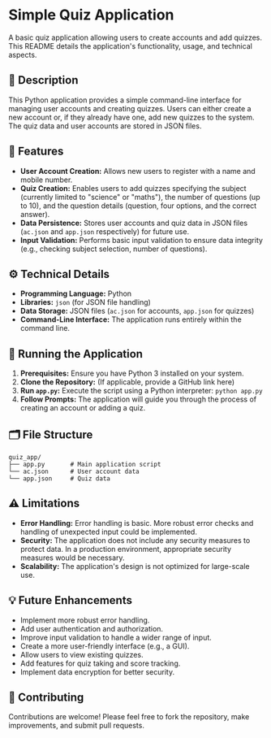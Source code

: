 
# Simple Quiz Application

A basic quiz application allowing users to create accounts and add quizzes.  This README details the application's functionality, usage, and technical aspects.

## 📝 Description

This Python application provides a simple command-line interface for managing user accounts and creating quizzes. Users can either create a new account or, if they already have one, add new quizzes to the system.  The quiz data and user accounts are stored in JSON files.

## 🚀 Features

* **User Account Creation:**  Allows new users to register with a name and mobile number.
* **Quiz Creation:** Enables users to add quizzes specifying the subject (currently limited to "science" or "maths"), the number of questions (up to 10), and the question details (question, four options, and the correct answer).
* **Data Persistence:** Stores user accounts and quiz data in JSON files (`ac.json` and `app.json` respectively) for future use.
* **Input Validation:** Performs basic input validation to ensure data integrity (e.g., checking subject selection, number of questions).

## ⚙️ Technical Details

* **Programming Language:** Python
* **Libraries:** `json` (for JSON file handling)
* **Data Storage:** JSON files (`ac.json` for accounts, `app.json` for quizzes)
* **Command-Line Interface:** The application runs entirely within the command line.


## 🏃 Running the Application

1.  **Prerequisites:** Ensure you have Python 3 installed on your system.
2.  **Clone the Repository:**  (If applicable, provide a GitHub link here)
3.  **Run `app.py`:** Execute the script using a Python interpreter:  `python app.py`
4.  **Follow Prompts:** The application will guide you through the process of creating an account or adding a quiz.

## 🗂️ File Structure

```
quiz_app/
├── app.py       # Main application script
└── ac.json      # User account data
└── app.json     # Quiz data
```

## ⚠️ Limitations

* **Error Handling:**  Error handling is basic. More robust error checks and handling of unexpected input could be implemented.
* **Security:**  The application does not include any security measures to protect data.  In a production environment, appropriate security measures would be necessary.
* **Scalability:**  The application's design is not optimized for large-scale use.


## 💡 Future Enhancements

* Implement more robust error handling.
* Add user authentication and authorization.
* Improve input validation to handle a wider range of input.
* Create a more user-friendly interface (e.g., a GUI).
* Allow users to view existing quizzes.
* Add features for quiz taking and score tracking.
* Implement data encryption for better security.


## 🤝 Contributing

Contributions are welcome! Please feel free to fork the repository, make improvements, and submit pull requests.

